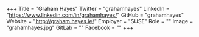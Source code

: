 +++
Title = "Graham Hayes"
Twitter = "grahamhayes"
LinkedIn = "https://www.linkedin.com/in/grahamhayes/"
GitHub = "grahamhayes"
Website = "http://graham.hayes.ie/"
Employer = "SUSE"
Role = ""
Image = "grahamhayes.jpg"
GitLab = ""
Facebook = ""
+++
